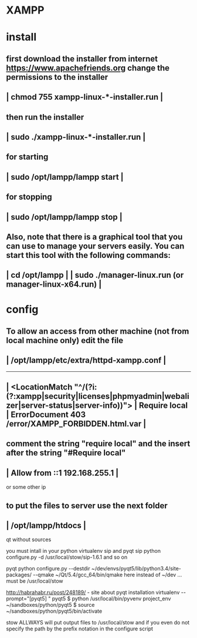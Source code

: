 # XAMPP
 
 install
 =======

 first download the installer from internet https://www.apachefriends.org
 change the permissions to the installer
 ------------------------------------------------------------------------
 | chmod 755 xampp-linux-*-installer.run				|
 ------------------------------------------------------------------------
 
 then run the installer
 ------------------------------------------------------------------------
 | sudo ./xampp-linux-*-installer.run					|
 ------------------------------------------------------------------------

 for starting
 ------------------------------------------------------------------------
 | sudo /opt/lampp/lampp start						|
 ------------------------------------------------------------------------

 for stopping
 ------------------------------------------------------------------------
 | sudo /opt/lampp/lampp stop						|
 ------------------------------------------------------------------------

 Also, note that there is a graphical tool that you can use to manage your servers easily. 
 You can start this tool with the following commands:
 ------------------------------------------------------------------------
 | cd /opt/lampp							|
 | sudo ./manager-linux.run (or manager-linux-x64.run)			|
 ------------------------------------------------------------------------



 config
 =======

 To allow an access from other machine (not from local machine only)
 edit the file
 ------------------------------------------------------------------------
 | /opt/lampp/etc/extra/httpd-xampp.conf				|
 ------------------------------------------------------------------------

 ------------------------------------------------------------------------
 | <LocationMatch "^/(?i:(?:xampp|security|licenses|phpmyadmin|webalizer|server-status|server-info))">
 | 	Require local    
 |      ErrorDocument 403 /error/XAMPP_FORBIDDEN.html.var
 | </LocationMatch>
 ------------------------------------------------------------------------

 comment the string "require local"
 and the insert after the string "#Require local"
 ------------------------------------------------------------------------
 | Allow from ::1 192.168.255.1						|
 ------------------------------------------------------------------------
 or some other ip 

 to put the files to server use the next folder
 ------------------------------------------------------------------------
 | /opt/lampp/htdocs							|
 ------------------------------------------------------------------------
 
 



qt
without sources 

you must intall in your python virtualenv sip and pyqt
sip
python configure.py -d /usr/local/stow/sip-1.6.1 
and so on

pyqt
python configure.py --destdir ~/dev/envs/pyqt5/lib/python3.4/site-packages/ --qmake ~/Qt/5.4/gcc_64/bin/qmake
here instead of ~/dev ... must be /usr/local/stow

http://habrahabr.ru/post/248189/ - site about pyqt installation
virtualenv --prompt="[pyqt5] " pyqt5
$ python /usr/local/bin/pyvenv project_env ~/sandboxes/python/pyqt5
$ source ~/sandboxes/python/pyqt5/bin/activate


stow ALLWAYS will put output files to /usr/local/stow 
and if you even do not specify the path by the prefix notation in the configure script


